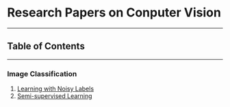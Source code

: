 # Research Papers on Conputer Vision

---

## Table of Contents

---

### Image Classification
1. [Learning with Noisy Labels](https://github.com/Loy-rh/paper_notes/blob/main/chapters/learning_with_noisy_labels.md)
2. [Semi-supervised Learning]()